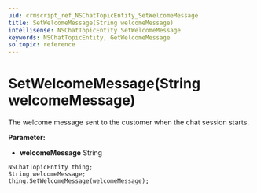 ```yaml
---
uid: crmscript_ref_NSChatTopicEntity_SetWelcomeMessage
title: SetWelcomeMessage(String welcomeMessage)
intellisense: NSChatTopicEntity.SetWelcomeMessage
keywords: NSChatTopicEntity, GetWelcomeMessage
so.topic: reference
---
```


# SetWelcomeMessage(String welcomeMessage)

The welcome message sent to the customer when the chat session starts.

**Parameter:** 
* **welcomeMessage** String

```crmscript
NSChatTopicEntity thing;
String welcomeMessage;
thing.SetWelcomeMessage(welcomeMessage);
```

